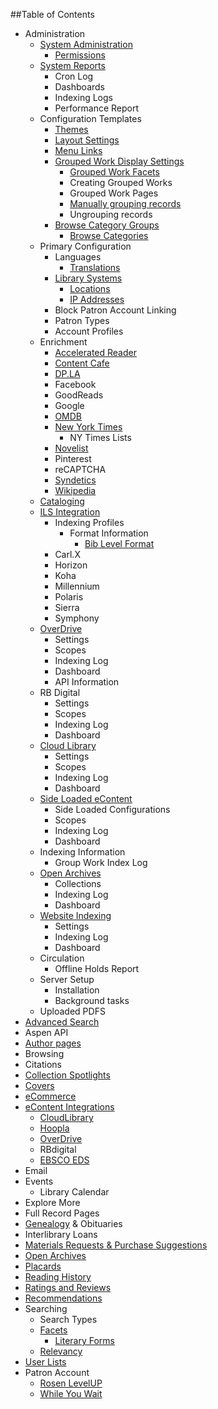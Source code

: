 ##Table of Contents
- Administration
  - [System Administration](/Admin/HelpManual?page=System-Administration)
    - [Permissions](/Admin/HelpManual?page=Permissions)
  - [System Reports](/Admin/HelpManual?page=System-Reports)
    - Cron Log
    - Dashboards
    - Indexing Logs
    - Performance Report
  - Configuration Templates
    - [Themes](/Admin/HelpManual?page=Themes)
    - [Layout Settings](/Admin/HelpManual?page=Layout-Settings)
    - [Menu Links](/Admin/HelpManual?page=Menu-Links)
    - [Grouped Work Display Settings](/Admin/HelpManual?page=Grouped-Work-Display-Settings)
      - [Grouped Work Facets](/Admin/HelpManual?page=Grouped-Work-Facets)
      - Creating Grouped Works
      - Grouped Work Pages
      - [Manually grouping records](/Admin/HelpManual?page=Manually-grouping-records)
      - Ungrouping records
    - [Browse Category Groups](/Admin/HelpManual?page=Browse-Category-Groups)
      - [Browse Categories](/Admin/HelpManual?page=Browse-Categories)
  - Primary Configuration
    - Languages
      - [Translations](/Admin/HelpManual?page=Translations)
    - [Library Systems](/Admin/HelpManual?page=Library-Systems)
      - [Locations](/Admin/HelpManual?page=Library-Systems-Locations)
      - [IP Addresses](/Admin/HelpManual?page=Location-IP-Addresses)
    - Block Patron Account Linking
    - Patron Types
    - Account Profiles
  - Enrichment
    - [Accelerated Reader](/Admin/HelpManual?page=Accelerated-Reader)
    - [Content Cafe](/Admin/HelpManual?page=Content-Cafe)
    - [DP.LA](/Admin/HelpManual?page=DPLA)
    - Facebook
    - GoodReads
    - Google
    - [OMDB](/Admin/HelpManual?page=OMDB)
    - [New York Times](/Admin/HelpManual?page=New-York-Times)
      - NY Times Lists
    - [Novelist](/Admin/HelpManual?page=Novelist)
    - Pinterest
    - reCAPTCHA
    - [Syndetics](/Admin/HelpManual?page=Syndetics)
    - [Wikipedia](/Admin/HelpManual?page=Wikipedia)
  - [Cataloging](/Admin/HelpManual?page=Cataloging)
  - [ILS Integration](/Admin/HelpManual?page=ILS-Integration)
    - Indexing Profiles
      - Format Information
        - [Bib Level Format](/Admin/HelpManual?page=Bib-Level-Format)
    - Carl.X
    - Horizon
    - Koha
    - Millennium
    - Polaris
    - Sierra
    - Symphony
  - [OverDrive](/Admin/HelpManual?page=Overdrive)
    - Settings
    - Scopes
    - Indexing Log
    - Dashboard
    - API Information
  - RB Digital
    - Settings 
    - Scopes 
    - Indexing Log 
    - Dashboard
  - [Cloud Library](/Admin/HelpManual?page=Cloud-Library)
    - Settings 
    - Scopes 
    - Indexing Log 
    - Dashboard
  - [Side Loaded eContent](/Admin/HelpManual?page=Side-Loaded-eContent)
    - Side Loaded Configurations
    - Scopes
    - Indexing Log
    - Dashboard
  - Indexing Information
    - Group Work Index Log
  - [Open Archives](/Admin/HelpManual?page=Open-Archives)
    - Collections
    - Indexing Log
    - Dashboard
  - [Website Indexing](/Admin/HelpManual?page=Website-Indexing)
    - Settings
    - Indexing Log
    - Dashboard
  - Circulation
    - Offline Holds Report
  - Server Setup
    - Installation
    - Background tasks
  - Uploaded PDFS
- [Advanced Search](/Admin/HelpManual?page=Advanced%20Search)
- Aspen API
- [Author pages](/Admin/HelpManual?page=Author-Pages)
- Browsing
- Citations
- [Collection Spotlights](/Admin/HelpManual?page=Collection-Spotlights)
- [Covers](/Admin/HelpManual?page=Cover-Images)
- [eCommerce](/Admin/HelpManual?page=eCommerce)
- [eContent Integrations](/Admin/HelpManual?page=eContent-Integrations)
  - [CloudLibrary](/Admin/HelpManual?page=Cloud-Library)
  - [Hoopla](/Admin/HelpManual?page=Hoopla)
  - [OverDrive](/Admin/HelpManual?page=Overdrive)
  - RBdigital
  - [EBSCO EDS](/Admin/HelpManual?page=EBSCO-EDS)
- Email
- Events
  - Library Calendar
- Explore More
- Full Record Pages
- [Genealogy](/Admin/HelpManual?page=Genealogy) & Obituaries
- Interlibrary Loans
- [Materials Requests & Purchase Suggestions](/Admin/HelpManual?page=Materials-Requests-Purchase-Suggestions)
- [Open Archives](/Admin/HelpManual?page=Open-Archives)
- [Placards](/Admin/HelpManual?page=Placards)
- [Reading History](/Admin/HelpManual?page=Reading-History)
- [Ratings and Reviews](/Admin/HelpManual?page=Ratings-And-Reviews)
- [Recommendations](/Admin/HelpManual?page=Recommendations)
- Searching
  - Search Types
  - [Facets](/Admin/HelpManual?page=Facets)
    - [Literary Forms](/Admin/HelpManual?page=Literary-Forms)
  - [Relevancy](/Admin/HelpManual?page=Search-Relevancy)
- [User Lists](/Admin/HelpManual?page=User-Lists)
- Patron Account
  - [Rosen LevelUP](/Admin/HelpManual?page=Rosen-LevelUP)
  - [While You Wait](/Admin/HelpManual?page=While-You-Wait)
